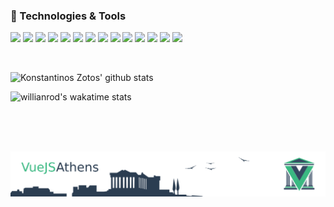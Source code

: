 <!--
**zotosk/zotosk** is a ✨ _special_ ✨ repository because its `README.md` (this file) appears on your GitHub profile. -->

### 🔧 Technologies & Tools


![](https://img.shields.io/badge/code-JavaScript-informational?style=flat&logo=javascript&logoColor=white&color=41B883)
![](https://img.shields.io/badge/code-Vue.js-informational?style=flat&logo=Vue.js&logoColor=white&color=41B883)
![](https://img.shields.io/badge/code-PHP-informational?style=flat&logo=php&logoColor=white&color=41B883)
![](https://img.shields.io/badge/code-Laravel-informational?style=flat&logo=laravel&logoColor=white&color=41B883)
![](https://img.shields.io/badge/tool-MySQL-informational?style=flat&logo=MySql&logoColor=white&color=41B883)
![](https://img.shields.io/badge/code-jQuery-informational?style=flat&logo=jQuery&logoColor=white&color=41B883)
![](https://img.shields.io/badge/code-Sass-informational?style=flat&logo=Sass&logoColor=white&color=41B883)
![](https://img.shields.io/badge/tool-HTML5-informational?style=flat&logo=HTML5&logoColor=white&color=41B883)
![](https://img.shields.io/badge/code-CSS3-informational?style=flat&logo=CSS3&logoColor=white&color=41B883)
![](https://img.shields.io/badge/tool-Heroku-informational?style=flat&logo=Heroku&logoColor=white&color=41B883)
![](https://img.shields.io/badge/code-Java-informational?style=flat&logo=Java&logoColor=white&color=41B883)
![](https://img.shields.io/badge/tool-Docker-informational?style=flat&logo=docker&logoColor=white&color=2bbc8a)
![](https://img.shields.io/badge/OS-Linux-informational?style=flat&logo=linux&logoColor=white&color=2bbc8a)
![](https://img.shields.io/badge/OS-Windows-informational?style=flat&logo=Windows&logoColor=white&color=2bbc8a)


<br/>

![Konstantinos Zotos' github stats](https://github-readme-stats.vercel.app/api?username=zotosk&show_icons=true&theme=vue-dark&count_private=true&include_all_commits=true&hide=contribs,issues)

![willianrod's wakatime stats](https://github-readme-stats.vercel.app/api/wakatime?username=kzotos)

<br/>
<br/>
<br/>

![Screenshot](vueathens_.png)



